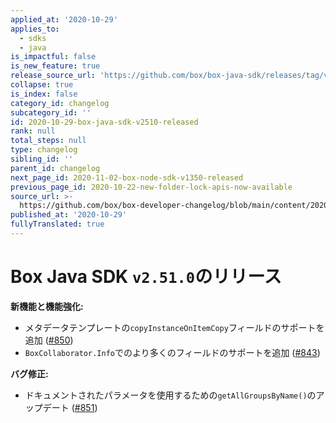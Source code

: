 ```yaml
---
applied_at: '2020-10-29'
applies_to:
  - sdks
  - java
is_impactful: false
is_new_feature: true
release_source_url: 'https://github.com/box/box-java-sdk/releases/tag/v2.51.0'
collapse: true
is_index: false
category_id: changelog
subcategory_id: ''
id: 2020-10-29-box-java-sdk-v2510-released
rank: null
total_steps: null
type: changelog
sibling_id: ''
parent_id: changelog
next_page_id: 2020-11-02-box-node-sdk-v1350-released
previous_page_id: 2020-10-22-new-folder-lock-apis-now-available
source_url: >-
  https://github.com/box/box-developer-changelog/blob/main/content/2020/10-29-box-java-sdk-v2510-released.md
published_at: '2020-10-29'
fullyTranslated: true
---
```

# Box Java SDK `v2.51.0`のリリース

**新機能と機能強化:**

* メタデータテンプレートの`copyInstanceOnItemCopy`フィールドのサポートを追加 ([#850][1])
* `BoxCollaborator.Info`でのより多くのフィールドのサポートを追加 ([#843][2])

**バグ修正:**

* ドキュメントされたパラメータを使用するための`getAllGroupsByName()`のアップデート ([#851][3])

[1]: https://github.com/box/box-java-sdk/pull/850

[2]: https://github.com/box/box-java-sdk/pull/843

[3]: https://github.com/box/box-java-sdk/pull/851
